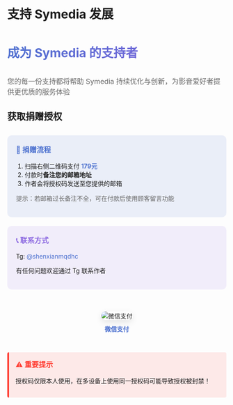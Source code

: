 # 支持 Symedia 发展

<h2 class="gradient-title">成为 Symedia 的支持者</h2>
<p class="subtitle">您的每一份支持都将帮助 Symedia 持续优化与创新，为影音爱好者提供更优质的服务体验</p>

## 获取捐赠授权

<div class="donate-grid">
  <div class="donate-info">
    <div class="info-card blue-bg">
      <h3>💎 捐赠流程</h3>
      <ol>
        <li>扫描右侧二维码支付 <b class="highlight">179元</b></li>
        <li>付款时<b>备注您的邮箱地址</b></li>
        <li>作者会将授权码发送至您提供的邮箱</li>
      </ol>
      <p class="tip">提示：若邮箱过长备注不全，可在付款后使用顾客留言功能</p>
    </div>
    
<div class="info-card purple-bg">
      <h3>📞 联系方式</h3>
      <p>Tg: <a href="https://t.me/shenxianmqdhc" class="link">@shenxianmqdhc</a></p>
      <p>有任何问题欢迎通过 Tg 联系作者</p>
    </div>
  </div>

  <div class="qrcode-container">
    <img src="http://images.symedia.top/2025/04/08/wechat.png" alt="微信支付" class="qrcode">
    <p class="qrcode-label">微信支付</p>
  </div>
</div>

<div class="warning-box">
  <h3>⚠️ 重要提示</h3>
  <p>授权码仅限本人使用，在多设备上使用同一授权码可能导致授权被封禁！</p>
</div>

<style>
:root {
  --primary-color: #496ECE;
  --secondary-color: #8965e0;
  --warning-color: #ff3b30;
  --text-color: #333;
  --light-text: #666;
}

.center {
  text-align: center;
  margin-bottom: 30px;
}

.gradient-title {
  background-image: linear-gradient(135deg, var(--primary-color) 0%, var(--secondary-color) 100%);
  -webkit-background-clip: text;
  background-clip: text;
  -webkit-text-fill-color: transparent;
  font-size: 28px;
  padding: 10px 0;
}

.subtitle {
  color: var(--light-text);
  font-size: 16px;
  max-width: 700px;
  margin: 0 auto 20px;
}

.donate-grid {
  display: flex;
  flex-wrap: wrap;
  justify-content: center;
  gap: 30px;
  margin: 30px 0;
}

.donate-info {
  flex: 1;
  min-width: 300px;
}

.info-card {
  padding: 20px;
  border-radius: 10px;
  margin-bottom: 20px;
}

.blue-bg {
  background: rgba(73, 110, 206, 0.1);
}

.purple-bg {
  background: rgba(137, 101, 224, 0.1);
}

.info-card h3 {
  margin-top: 0;
  color: var(--primary-color);
}

.purple-bg h3 {
  color: var(--secondary-color);
}

.info-card ol {
  padding-left: 20px;
}

.highlight {
  color: var(--primary-color);
}

.tip {
  font-size: 14px;
  color: var(--light-text);
}

.link {
  color: var(--primary-color);
  text-decoration: none;
}

.qrcode-container {
  flex: 1;
  min-width: 300px;
  display: flex;
  flex-direction: column;
  justify-content: center;
  align-items: center;
  text-align: center;
}

.qrcode {
  max-width: 330px;
  border-radius: 10px;
  box-shadow: 0 5px 15px rgba(0, 0, 0, 0.1);
}

.qrcode-label {
  margin-top: 10px;
  font-weight: bold;
  color: var(--primary-color);
}

.warning-box {
  background: rgba(255, 59, 48, 0.1);
  border-left: 4px solid var(--warning-color);
  padding: 15px;
  border-radius: 4px;
  margin-top: 30px;
}

.warning-box h3 {
  margin-top: 0;
  color: var(--warning-color);
}
</style>
